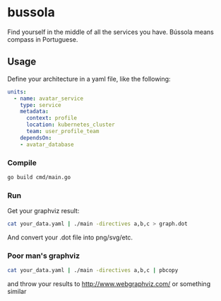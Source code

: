# bussola
Find yourself in the middle of all the services you have.
Bússola means compass in Portuguese.

## Usage

Define your architecture in a yaml file, like the following:

```yaml
units:
  - name: avatar_service
    type: service
    metadata:
      context: profile
      location: kubernetes_cluster
      team: user_profile_team
    dependsOn:
    - avatar_database
```

### Compile

```bash
go build cmd/main.go
```

### Run

Get your graphviz result:

```bash
cat your_data.yaml | ./main -directives a,b,c > graph.dot
```

And convert your .dot file into png/svg/etc.

### Poor man's graphviz

```bash
cat your_data.yaml | ./main -directives a,b,c | pbcopy
```

and throw your results to http://www.webgraphviz.com/ or something similar
